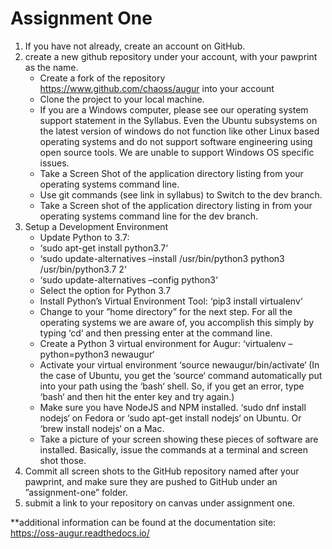 # Assignment One
1. If you have not already, create an account on GitHub.
2. create a new github repository under your account, with your pawprint as the name.
    - Create a fork of the repository https://www.github.com/chaoss/augur into your account
    - Clone the project to your local machine.
    - If you are a Windows computer, please see our operating system support statement in the Syllabus. Even the Ubuntu subsystems on the latest version of windows do not function like other Linux based operating systems and do not support software engineering using open
    source tools. We are unable to support Windows OS specific issues.
    - Take a Screen Shot of the application directory listing from your operating systems command line.
    - Use git commands (see link in syllabus) to Switch to the dev branch.
    - Take a Screen shot of the application directory listing in from your operating systems command line for the dev branch.
3. Setup a Development Environment
    -  Update Python to 3.7:
     -  ‘sudo apt-get install python3.7‘
     -  ‘sudo update-alternatives –install /usr/bin/python3 python3 /usr/bin/python3.7 2‘
     - ‘sudo update-alternatives –config python3‘
     - Select the option for Python 3.7
    - Install Python’s Virtual Environment Tool: ‘pip3 install virtualenv‘
    -  Change to your ”home directory” for the next step. For all the operating systems we are
    aware of, you accomplish this simply by typing ‘cd‘ and then pressing enter at the command
    line.
    - Create a Python 3 virtual environment for Augur: ‘virtualenv –python=python3 newaugur‘
    - Activate your virtual environment ‘source newaugur/bin/activate‘ (In the case of Ubuntu,
    you get the ‘source‘ command automatically put into your path using the ‘bash‘ shell. So, if
    you get an error, type ‘bash‘ and then hit the enter key and try again.)
    - Make sure you have NodeJS and NPM installed. ‘sudo dnf install nodejs‘ on Fedora or
    ‘sudo apt-get install nodejs‘ on Ubuntu. Or ‘brew install nodejs‘ on a Mac. 
    - Take a picture of your screen showing these pieces of software are installed. Basically, issue
    the commands at a terminal and screen shot those.
4. Commit all screen shots to the GitHub repository named after your pawprint, and make sure they are pushed to GitHub under an ”assignment-one” folder.
5. submit a link to your repository on canvas under assignment one.

**additional information can be found at the documentation site: https://oss-augur.readthedocs.io/ 
